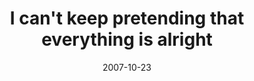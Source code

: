 ---
layout: base.njk
title : 'I can&#39;t keep pretending that everything is alright' 
view_title : 'I can&#39;t keep pretending that everything is alright' 
year : '2007' 
date : '2007-10-23' 
img_file : '/dumbpict51/icantkeeppretendingthateverythingisalright.png' 
html_file : 'icantkeeppretendingthateverythingisalright' 
next_html : 'ifonlyitoldyousooner.html' 
year_order : '219' 
permalink : "title/{{html_file}}.html"
---